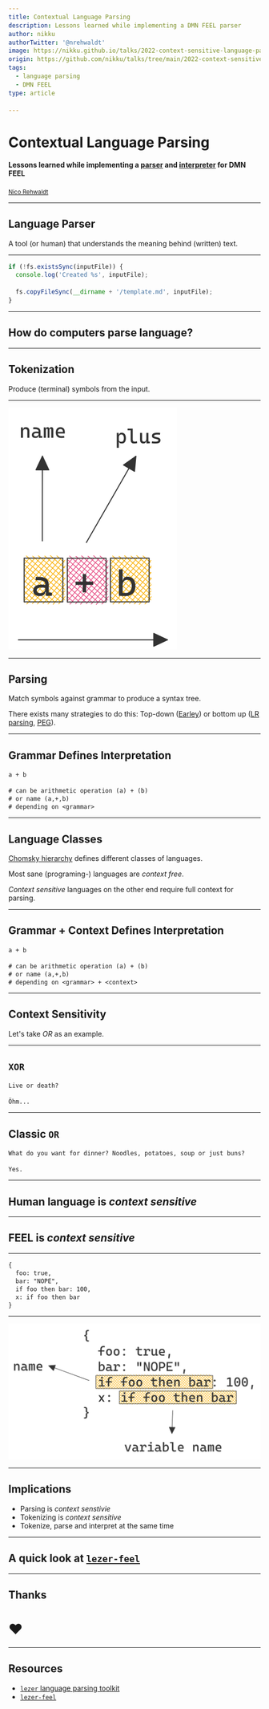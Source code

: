 ```yaml
---
title: Contextual Language Parsing
description: Lessons learned while implementing a DMN FEEL parser
author: nikku
authorTwitter: '@nrehwaldt'
image: https://nikku.github.io/talks/2022-context-sensitive-language-parsing-feel/context-sensitive-feel.png
origin: https://github.com/nikku/talks/tree/main/2022-context-sensitive-language-parsing-feel
tags:
  - language parsing
  - DMN FEEL
type: article

---
```


# Contextual Language Parsing

#### Lessons learned while implementing a [parser](https://github.com/nikku/lezer-feel) and [interpreter](https://github.com/nikku/feelin) for DMN FEEL

<small><a href="https://github.com/nikku">Nico Rehwaldt</a></small>

---

## Language Parser

A tool (or human) that understands the meaning behind (written) text.

---

```javascript
if (!fs.existsSync(inputFile)) {
  console.log('Created %s', inputFile);

  fs.copyFileSync(__dirname + '/template.md', inputFile);
}
```

---

## How do computers parse language?

---

## Tokenization

Produce (terminal) symbols from the input.

---

![Tokenization](./tokenization.png)

---

## Parsing

Match symbols against grammar to produce a syntax tree.

There exists many strategies to do this: Top-down ([Earley](https://en.wikipedia.org/wiki/Earley_parser)) or bottom up ([LR parsing](https://en.wikipedia.org/wiki/LR_parser), [PEG](https://en.wikipedia.org/wiki/Parsing_expression_grammar)).

---

## Grammar Defines Interpretation

```plain
a + b

# can be arithmetic operation (a) + (b)
# or name (a,+,b)
# depending on <grammar>
```

---

## Language Classes

[Chomsky hierarchy](https://en.wikipedia.org/wiki/Chomsky_hierarchy) defines different classes of languages.

Most sane (programing-) languages are _context free_.

_Context sensitive_ languages on the other end require full context for parsing.

---


## Grammar + Context Defines Interpretation

```plain
a + b

# can be arithmetic operation (a) + (b)
# or name (a,+,b)
# depending on <grammar> + <context>
```

---

## Context Sensitivity

Let's take _OR_ as an example.

---

## `XOR`

```plain
Live or death?

Öhm...
```

---

## Classic `OR`

```plain
What do you want for dinner? Noodles, potatoes, soup or just buns?

Yes.
```

---

## Human language is _context sensitive_

---

## FEEL is _context sensitive_

---

```plain
{
  foo: true,
  bar: "NOPE",
  if foo then bar: 100,
  x: if foo then bar
}
```

---

![context sensitive feel](./context-sensitive-feel.png)

---

## Implications

* Parsing is *context senstivie*
* Tokenizing is *context sensitive*
* Tokenize, parse and interpret at the same time

---

## A quick look at [`lezer-feel`](https://github.com/nikku/lezer-feel)

---

## Thanks

# :heart:

---

## Resources

* [`lezer` language parsing toolkit](https://lezer.codemirror.net/)
* [`lezer-feel`](https://github.com/nikku/lezer-feel)
